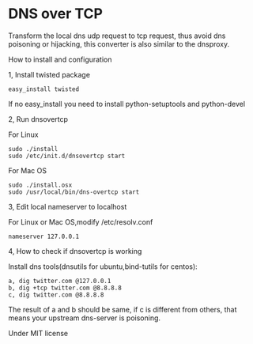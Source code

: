 DNS over TCP
==========

Transform the local dns udp request to tcp request, thus avoid dns poisoning or hijacking, this converter is also similar to the dnsproxy.

How to install and configuration

1, Install twisted package

	easy_install twisted

   If no easy_install you need to install python-setuptools and python-devel

2, Run dnsovertcp
   
   For Linux

	sudo ./install
	sudo /etc/init.d/dnsovertcp start

   For Mac OS

    sudo ./install.osx
    sudo /usr/local/bin/dns-overtcp start

3, Edit local nameserver to localhost
  
   For Linux or Mac OS,modify /etc/resolv.conf

	nameserver 127.0.0.1

4, How to check if dnsovertcp is working

   Install dns tools(dnsutils for ubuntu,bind-tutils for centos):

	a, dig twitter.com @127.0.0.1
	b, dig +tcp twitter.com @8.8.8.8
	c, dig twitter.com @8.8.8.8

   The result of a and b should be same, if c is different from others, that means your upstream dns-server is poisoning.

Under MIT license        
